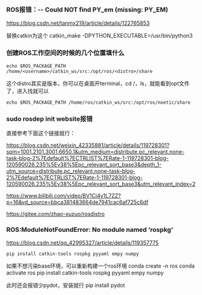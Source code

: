 ### ROS报错：-- Could NOT find PY_em (missing: PY_EM)
https://blog.csdn.net/tanmx219/article/details/122765853

替换catkin为这个
    catkin_make -DPYTHON_EXECUTABLE=/usr/bin/python3

### 创建ROS工作空间的时候的几个位置填什么
    echo $ROS_PACKAGE_PATH /home/<username>/catkin_ws/src:/opt/ros/<distro>/share

这个distro其实是版本，你可以在桌面开terminal，cd /，ls，就能看到opt文件了，进入找就可以

    echo $ROS_PACKAGE_PATH /home/ros/catkin_ws/src:/opt/ros/noetic/share

### sudo rosdep init website报错
直接参考下面这个链接就行：

https://blog.csdn.net/weixin_42335881/article/details/119728301?spm=1001.2101.3001.6650.1&utm_medium=distribute.pc_relevant.none-task-blog-2%7Edefault%7ECTRLIST%7ERate-1-119728301-blog-120590026.235%5Ev38%5Epc_relevant_sort_base3&depth_1-utm_source=distribute.pc_relevant.none-task-blog-2%7Edefault%7ECTRLIST%7ERate-1-119728301-blog-120590026.235%5Ev38%5Epc_relevant_sort_base3&utm_relevant_index=2

https://www.bilibili.com/video/BV1Ci4y1L7ZZ?p=16&vd_source=bbca381483664de7941cac6af725c6df

https://gitee.com/zhao-xuzuo/rosdistro

### ROS:ModuleNotFoundError: No module named ‘rospkg‘
https://blog.csdn.net/qq_42995327/article/details/119357775

    pip install catkin-tools rospkg pyyaml empy numpy

如果不想污染base环境，可以重新构建一个ros环境
    conda create -n ros
    conda activate ros
    pip install catkin-tools rospkg pyyaml empy numpy

此时还会报错少pydot，安装就行
    pip install pydot

